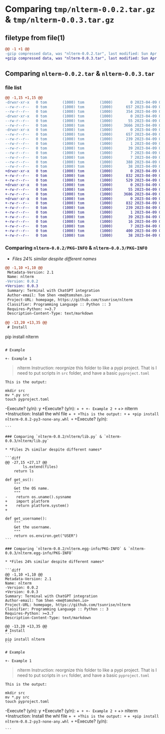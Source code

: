 # Comparing `tmp/nlterm-0.0.2.tar.gz` & `tmp/nlterm-0.0.3.tar.gz`

## filetype from file(1)

```diff
@@ -1 +1 @@
-gzip compressed data, was "nlterm-0.0.2.tar", last modified: Sun Apr  9 05:55:04 2023, max compression
+gzip compressed data, was "nlterm-0.0.3.tar", last modified: Sun Apr  9 06:03:02 2023, max compression
```

## Comparing `nlterm-0.0.2.tar` & `nlterm-0.0.3.tar`

### file list

```diff
@@ -1,15 +1,15 @@
-drwxr-xr-x   0 tom       (1000) tom       (1000)        0 2023-04-09 05:55:04.294525 nlterm-0.0.2/
--rw-r--r--   0 tom       (1000) tom       (1000)      657 2023-04-09 05:55:04.294525 nlterm-0.0.2/PKG-INFO
--rw-r--r--   0 tom       (1000) tom       (1000)      354 2023-04-09 05:44:20.000000 nlterm-0.0.2/README.md
-drwxr-xr-x   0 tom       (1000) tom       (1000)        0 2023-04-09 05:55:04.294525 nlterm-0.0.2/nlterm/
--rw-r--r--   0 tom       (1000) tom       (1000)       55 2023-04-09 05:36:57.000000 nlterm-0.0.2/nlterm/__init__.py
--rw-r--r--   0 tom       (1000) tom       (1000)     3666 2023-04-09 05:50:41.000000 nlterm-0.0.2/nlterm/lib.py
-drwxr-xr-x   0 tom       (1000) tom       (1000)        0 2023-04-09 05:55:04.294525 nlterm-0.0.2/nlterm.egg-info/
--rw-r--r--   0 tom       (1000) tom       (1000)      657 2023-04-09 05:55:04.000000 nlterm-0.0.2/nlterm.egg-info/PKG-INFO
--rw-r--r--   0 tom       (1000) tom       (1000)      239 2023-04-09 05:55:04.000000 nlterm-0.0.2/nlterm.egg-info/SOURCES.txt
--rw-r--r--   0 tom       (1000) tom       (1000)        1 2023-04-09 05:55:04.000000 nlterm-0.0.2/nlterm.egg-info/dependency_links.txt
--rw-r--r--   0 tom       (1000) tom       (1000)       39 2023-04-09 05:55:04.000000 nlterm-0.0.2/nlterm.egg-info/entry_points.txt
--rw-r--r--   0 tom       (1000) tom       (1000)        7 2023-04-09 05:55:04.000000 nlterm-0.0.2/nlterm.egg-info/requires.txt
--rw-r--r--   0 tom       (1000) tom       (1000)        7 2023-04-09 05:55:04.000000 nlterm-0.0.2/nlterm.egg-info/top_level.txt
--rw-r--r--   0 tom       (1000) tom       (1000)      388 2023-04-09 05:54:36.000000 nlterm-0.0.2/pyproject.toml
--rw-r--r--   0 tom       (1000) tom       (1000)       38 2023-04-09 05:55:04.294525 nlterm-0.0.2/setup.cfg
+drwxr-xr-x   0 tom       (1000) tom       (1000)        0 2023-04-09 06:03:02.284502 nlterm-0.0.3/
+-rw-r--r--   0 tom       (1000) tom       (1000)      832 2023-04-09 06:03:02.284502 nlterm-0.0.3/PKG-INFO
+-rw-r--r--   0 tom       (1000) tom       (1000)      529 2023-04-09 05:58:01.000000 nlterm-0.0.3/README.md
+drwxr-xr-x   0 tom       (1000) tom       (1000)        0 2023-04-09 06:03:02.284502 nlterm-0.0.3/nlterm/
+-rw-r--r--   0 tom       (1000) tom       (1000)       55 2023-04-09 05:36:57.000000 nlterm-0.0.3/nlterm/__init__.py
+-rw-r--r--   0 tom       (1000) tom       (1000)     3686 2023-04-09 06:01:47.000000 nlterm-0.0.3/nlterm/lib.py
+drwxr-xr-x   0 tom       (1000) tom       (1000)        0 2023-04-09 06:03:02.284502 nlterm-0.0.3/nlterm.egg-info/
+-rw-r--r--   0 tom       (1000) tom       (1000)      832 2023-04-09 06:03:02.000000 nlterm-0.0.3/nlterm.egg-info/PKG-INFO
+-rw-r--r--   0 tom       (1000) tom       (1000)      239 2023-04-09 06:03:02.000000 nlterm-0.0.3/nlterm.egg-info/SOURCES.txt
+-rw-r--r--   0 tom       (1000) tom       (1000)        1 2023-04-09 06:03:02.000000 nlterm-0.0.3/nlterm.egg-info/dependency_links.txt
+-rw-r--r--   0 tom       (1000) tom       (1000)       39 2023-04-09 06:03:02.000000 nlterm-0.0.3/nlterm.egg-info/entry_points.txt
+-rw-r--r--   0 tom       (1000) tom       (1000)       16 2023-04-09 06:03:02.000000 nlterm-0.0.3/nlterm.egg-info/requires.txt
+-rw-r--r--   0 tom       (1000) tom       (1000)        7 2023-04-09 06:03:02.000000 nlterm-0.0.3/nlterm.egg-info/top_level.txt
+-rw-r--r--   0 tom       (1000) tom       (1000)      400 2023-04-09 06:02:25.000000 nlterm-0.0.3/pyproject.toml
+-rw-r--r--   0 tom       (1000) tom       (1000)       38 2023-04-09 06:03:02.284502 nlterm-0.0.3/setup.cfg
```

### Comparing `nlterm-0.0.2/PKG-INFO` & `nlterm-0.0.3/PKG-INFO`

 * *Files 24% similar despite different names*

```diff
@@ -1,10 +1,10 @@
 Metadata-Version: 2.1
 Name: nlterm
-Version: 0.0.2
+Version: 0.0.3
 Summary: Terminal with ChatGPT integration
 Author-email: Tom Shen <me@tomshen.io>
 Project-URL: homepage, https://github.com/tsunrise/nlterm
 Classifier: Programming Language :: Python :: 3
 Requires-Python: >=3.7
 Description-Content-Type: text/markdown
 
@@ -13,20 +13,35 @@
 # Install
 ```
 pip install nlterm
 ```
 
 # Example
 
+- Example 1
 ````
 > nlterm
 Instruction: reorgnize this folder to like a pypi project. That is I need to put scripts in `src` folder, and have a basic `pyproject.toml`
 ````
 This is the output:
 ````
 ```
 mkdir src
 mv *.py src
 touch pyproject.toml
 ```
-Execute? (y/n): y
+Execute? (y/n): 
+````
+
+- Example 2
+````
+> nlterm
+Instruction: Install the whl file
+````
+
+This is the output:
+````
+```
+pip install nlterm-0.0.2-py3-none-any.whl
+```
+Execute? (y/n): 
 ````
```

### Comparing `nlterm-0.0.2/nlterm/lib.py` & `nlterm-0.0.3/nlterm/lib.py`

 * *Files 2% similar despite different names*

```diff
@@ -27,15 +27,17 @@
         ls.extend(files)
     return ls
 
 def get_os():
     """
     Get the OS name.
     """
-    return os.uname().sysname
+    import platform
+    return platform.system()
+
 
 def get_username():
     """
     Get the username.
     """
     return os.environ.get("USER")
```

### Comparing `nlterm-0.0.2/nlterm.egg-info/PKG-INFO` & `nlterm-0.0.3/nlterm.egg-info/PKG-INFO`

 * *Files 24% similar despite different names*

```diff
@@ -1,10 +1,10 @@
 Metadata-Version: 2.1
 Name: nlterm
-Version: 0.0.2
+Version: 0.0.3
 Summary: Terminal with ChatGPT integration
 Author-email: Tom Shen <me@tomshen.io>
 Project-URL: homepage, https://github.com/tsunrise/nlterm
 Classifier: Programming Language :: Python :: 3
 Requires-Python: >=3.7
 Description-Content-Type: text/markdown
 
@@ -13,20 +13,35 @@
 # Install
 ```
 pip install nlterm
 ```
 
 # Example
 
+- Example 1
 ````
 > nlterm
 Instruction: reorgnize this folder to like a pypi project. That is I need to put scripts in `src` folder, and have a basic `pyproject.toml`
 ````
 This is the output:
 ````
 ```
 mkdir src
 mv *.py src
 touch pyproject.toml
 ```
-Execute? (y/n): y
+Execute? (y/n): 
+````
+
+- Example 2
+````
+> nlterm
+Instruction: Install the whl file
+````
+
+This is the output:
+````
+```
+pip install nlterm-0.0.2-py3-none-any.whl
+```
+Execute? (y/n): 
 ````
```

